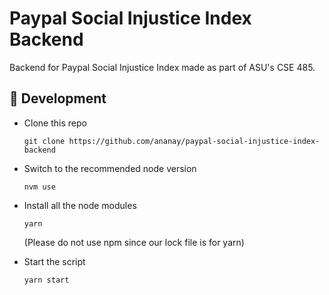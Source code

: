 # Paypal Social Injustice Index Backend

Backend for Paypal Social Injustice Index made as part of ASU's CSE 485.

## 🚀 Development

- Clone this repo

    ```
    git clone https://github.com/ananay/paypal-social-injustice-index-backend
    ```

- Switch to the recommended node version
    ```
    nvm use
    ```

- Install all the node modules
    ```
    yarn
    ```
    (Please do not use npm since our lock file is for yarn)

- Start the script
    ```
    yarn start
    ```
